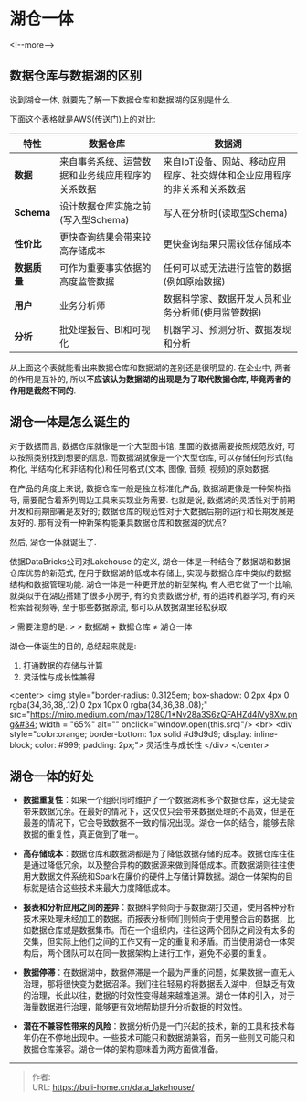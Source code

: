 # 湖仓一体


&lt;!--more--&gt;



## 数据仓库与数据湖的区别

说到湖仓一体, 就要先了解一下数据仓库和数据湖的区别是什么. 

下面这个表格就是AWS([传送门](https://aws.amazon.com/cn/big-data/datalakes-and-analytics/what-is-a-data-lake/))上的对比: 

| 特性         | 数据仓库                                         | 数据湖                                                       |
| ------------ | ------------------------------------------------ | ------------------------------------------------------------ |
| **数据**     | 来自事务系统、运营数据和业务线应用程序的关系数据 | 来自IoT设备、网站、移动应用程序、社交媒体和企业应用程序的非关系和关系数据 |
| **Schema**   | 设计数据仓库实施之前(写入型Schema)               | 写入在分析时(读取型Schema)                                   |
| **性价比**   | 更快查询结果会带来较高存储成本                   | 更快查询结果只需较低存储成本                                 |
| **数据质量** | 可作为重要事实依据的高度监管数据                 | 任何可以或无法进行监管的数据(例如原始数据)                   |
| **用户**     | 业务分析师                                       | 数据科学家、数据开发人员和业务分析师(使用监管数据)           |
| **分析**     | 批处理报告、BI和可视化                           | 机器学习、预测分析、数据发现和分析                           |



从上面这个表就能看出来数据仓库和数据湖的差别还是很明显的. 在企业中, 两者的作用是互补的, 所以**不应该认为数据湖的出现是为了取代数据仓库, 毕竟两者的作用是截然不同的**. 



## 湖仓一体是怎么诞生的

对于数据而言, 数据仓库就像是一个大型图书馆, 里面的数据需要按照规范放好, 可以按照类别找到想要的信息. 而数据湖就像是一个大型仓库, 可以存储任何形式(结构化, 半结构化和非结构化)和任何格式(文本, 图像, 音频, 视频)的原始数据. 



在产品的角度上来说, 数据仓库一般是独立标准化产品, 数据湖更像是一种架构指导, 需要配合着系列周边工具来实现业务需要. 也就是说, 数据湖的灵活性对于前期开发和前期部署是友好的; 数据仓库的规范性对于大数据后期的运行和长期发展是友好的. 那有没有一种新架构能兼具数据仓库和数据湖的优点? 



然后, 湖仓一体就诞生了. 



依据DataBricks公司对Lakehouse 的定义, 湖仓一体是一种结合了数据湖和数据仓库优势的新范式, 在用于数据湖的低成本存储上, 实现与数据仓库中类似的数据结构和数据管理功能. 湖仓一体是一种更开放的新型架构, 有人把它做了一个比喻, 就类似于在湖边搭建了很多小房子, 有的负责数据分析, 有的运转机器学习, 有的来检索音视频等, 至于那些数据源流, 都可以从数据湖里轻松获取. 



&gt;  需要注意的是: 
&gt;
&gt; 数据湖 &#43; 数据仓库 ≠ 湖仓一体



湖仓一体诞生的目的, 总结起来就是:

1. 打通数据的存储与计算
2. 灵活性与成长性兼得



&lt;center&gt;
    &lt;img style=&#34;border-radius: 0.3125em;
    box-shadow: 0 2px 4px 0 rgba(34,36,38,.12),0 2px 10px 0 rgba(34,36,38,.08);&#34; 
    src=&#34;https://miro.medium.com/max/1280/1*Nv28a3S6zQFAHZd4iVy8Xw.png&#34; width = &#34;65%&#34; alt=&#34;&#34; onclick=&#34;window.open(this.src)&#34;/&gt;
    &lt;br&gt;
    &lt;div style=&#34;color:orange; border-bottom: 1px solid #d9d9d9;
    display: inline-block;
    color: #999;
    padding: 2px;&#34;&gt;
      灵活性与成长性
  	&lt;/div&gt;
&lt;/center&gt;



## 湖仓一体的好处

* **数据重复性**：如果一个组织同时维护了一个数据湖和多个数据仓库，这无疑会带来数据冗余。在最好的情况下，这仅仅只会带来数据处理的不高效，但是在最差的情况下，它会导致数据不一致的情况出现。湖仓一体的结合，能够去除数据的重复性，真正做到了唯一。

* **高存储成本**：数据仓库和数据湖都是为了降低数据存储的成本。数据仓库往往是通过降低冗余，以及整合异构的数据源来做到降低成本。而数据湖则往往使用大数据文件系统和Spark在廉价的硬件上存储计算数据。湖仓一体架构的目标就是结合这些技术来最大力度降低成本。

* **报表和分析应用之间的差异**：数据科学倾向于与数据湖打交道，使用各种分析技术来处理未经加工的数据。而报表分析师们则倾向于使用整合后的数据，比如数据仓库或是数据集市。而在一个组织内，往往这两个团队之间没有太多的交集，但实际上他们之间的工作又有一定的重复和矛盾。而当使用湖仓一体架构后，两个团队可以在同一数据架构上进行工作，避免不必要的重复。

* **数据停滞**：在数据湖中，数据停滞是一个最为严重的问题，如果数据一直无人治理，那将很快变为数据沼泽。我们往往轻易的将数据丢入湖中，但缺乏有效的治理，长此以往，数据的时效性变得越来越难追溯。湖仓一体的引入，对于海量数据进行治理，能够更有效地帮助提升分析数据的时效性。

* **潜在不兼容性带来的风险**：数据分析仍是一门兴起的技术，新的工具和技术每年仍在不停地出现中。一些技术可能只和数据湖兼容，而另一些则又可能只和数据仓库兼容。湖仓一体的架构意味着为两方面做准备。


---

> 作者:   
> URL: https://buli-home.cn/data_lakehouse/  


